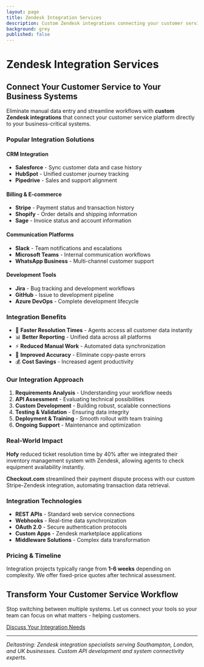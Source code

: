 ```yaml
---
layout: page
title: Zendesk Integration Services
description: Custom Zendesk integrations connecting your customer service platform with CRM, billing systems, and business tools. API integration specialists.
background: grey
published: false
---
```


# Zendesk Integration Services

## Connect Your Customer Service to Your Business Systems

Eliminate manual data entry and streamline workflows with **custom Zendesk integrations** that connect your customer service platform directly to your business-critical systems.

### Popular Integration Solutions

#### **CRM Integration**
- **Salesforce** - Sync customer data and case history
- **HubSpot** - Unified customer journey tracking  
- **Pipedrive** - Sales and support alignment

#### **Billing & E-commerce**
- **Stripe** - Payment status and transaction history
- **Shopify** - Order details and shipping information
- **Sage** - Invoice status and account information

#### **Communication Platforms**
- **Slack** - Team notifications and escalations
- **Microsoft Teams** - Internal communication workflows
- **WhatsApp Business** - Multi-channel customer support

#### **Development Tools**
- **Jira** - Bug tracking and development workflows
- **GitHub** - Issue to development pipeline
- **Azure DevOps** - Complete development lifecycle

### Integration Benefits

- 🚀 **Faster Resolution Times** - Agents access all customer data instantly
- 📊 **Better Reporting** - Unified data across all platforms
- ⚡ **Reduced Manual Work** - Automated data synchronization
- 🎯 **Improved Accuracy** - Eliminate copy-paste errors
- 💰 **Cost Savings** - Increased agent productivity

### Our Integration Approach

1. **Requirements Analysis** - Understanding your workflow needs
2. **API Assessment** - Evaluating technical possibilities  
3. **Custom Development** - Building robust, scalable connections
4. **Testing & Validation** - Ensuring data integrity
5. **Deployment & Training** - Smooth rollout with team training
6. **Ongoing Support** - Maintenance and optimization

### Real-World Impact

**Hofy** reduced ticket resolution time by 40% after we integrated their inventory management system with Zendesk, allowing agents to check equipment availability instantly.

**Checkout.com** streamlined their payment dispute process with our custom Stripe-Zendesk integration, automating transaction data retrieval.

### Integration Technologies

- **REST APIs** - Standard web service connections
- **Webhooks** - Real-time data synchronization
- **OAuth 2.0** - Secure authentication protocols
- **Custom Apps** - Zendesk marketplace applications
- **Middleware Solutions** - Complex data transformation

### Pricing & Timeline

Integration projects typically range from **1-6 weeks** depending on complexity. We offer fixed-price quotes after technical assessment.

## Transform Your Customer Service Workflow

Stop switching between multiple systems. Let us connect your tools so your team can focus on what matters - helping customers.

<a class="btn btn-primary btn-xl text-uppercase" href="https://calendar.google.com/calendar/u/0/appointments/schedules/AcZssZ2vJhNy3gMyKSTnIHj3xdsAONXezmHe6_8av4SPLlfGW-znFeNqORBTDvGbfbUK4Y5Iyb44DWLf">Discuss Your Integration Needs</a>

---

*Deltastring: Zendesk integration specialists serving Southampton, London, and UK businesses. Custom API development and system connectivity experts.*